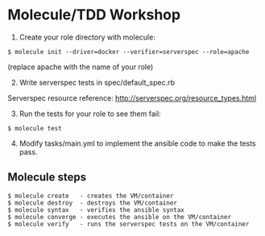Molecule/TDD Workshop
=====================

1) Create your role directory with molecule:

````
$ molecule init --driver=docker --verifier=serverspec --role=apache
````

(replace apache with the name of your role)


2) Write serverspec tests in spec/default_spec.rb

Serverspec resource reference: http://serverspec.org/resource_types.html


3) Run the tests for your role to see them fail:

````
$ molecule test
````


4) Modify tasks/main.yml to implement the ansible code to make the tests pass.


Molecule steps
--------------

````
$ molecule create   - creates the VM/container
$ molecule destroy  - destroys the VM/container
$ molecule syntax   - verifies the ansible syntax
$ molecule converge - executes the ansible on the VM/container
$ molecule verify   - runs the serverspec tests on the VM/container
````
